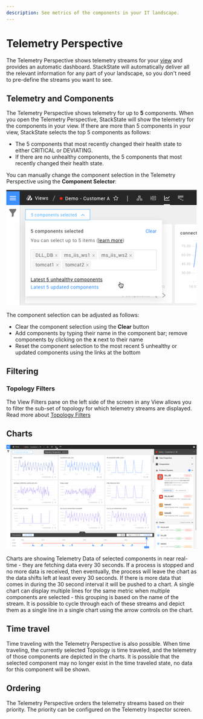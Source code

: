 ```yaml
---
description: See metrics of the components in your IT landscape.
---
```


# Telemetry Perspective

The Telemetry Perspective shows telemetry streams for your [view](/use/views/README.md) and provides an automatic dashboard. StackState will automatically deliver all the relevant information for any part of your landscape, so you don't need to pre-define the streams you want to see.

## Telemetry and Components

The Telemetry Perspective shows telemetry for up to **5** components. When you open the Telemetry Perspective, StackState will show the telemetry for the components in your view. If there are more than 5 components in your view, StackState selects the top 5 components as follows:

* The 5 components that most recently changed their health state to either CRITICAL or DEVIATING.
* If there are no unhealthy components, the 5 components that most recently changed their health state.

You can manually change the component selection in the Telemetry Perspective using the **Component Selector**:

![](/.gitbook/assets/telemetry-components-selector.png)

The component selection can be adjusted as follows:

* Clear the component selection using the **Clear** button
* Add components by typing their name in the component bar; remove components by clicking on the **x** next to their name
* Reset the component selection to the most recent 5 unhealthy or updated components using the links at the bottom  

## Filtering

### Topology Filters

The View Filters pane on the left side of the screen in any View allows you to filter the sub-set of topology for which telemetry streams are displayed. Read more about [Topology Filters](filters.md#topology-filters)

## Charts

![Telemetry Perspective](/.gitbook/assets/telemetry-perspective.png)

Charts are showing Telemetry Data of selected components in near real-time - they are fetching data every 30 seconds. If a process is stopped and no more data is received, then eventually, the process will leave the chart as the data shifts left at least every 30 seconds. If there is more data that comes in during the 30 second interval it will be pushed to a chart. A single chart can display multiple lines for the same metric when multiple components are selected - this grouping is based on the name of the stream. It is possible to cycle through each of these streams and depict them as a single line in a single chart using the arrow controls on the chart.

## Time travel

Time traveling with the Telemetry Perspective is also possible. When time traveling, the currently selected Topology is time traveled, and the telemetry of those components are depicted in the charts. It is possible that the selected component may no longer exist in the time traveled state, no data for this component will be shown.

## Ordering

The Telemetry Perspective orders the telemetry streams based on their priority. The priority can be configured on the Telemetry Inspector screen.

